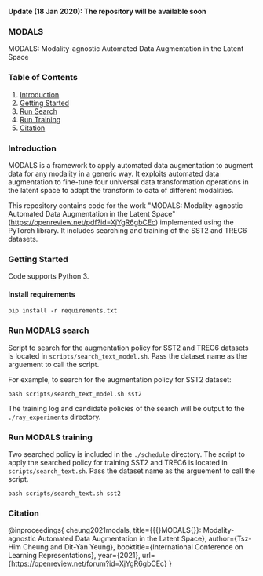 __Update (18 Jan 2020): The repository will be available soon__

### MODALS
MODALS: Modality-agnostic Automated Data Augmentation in the Latent Space

### Table of Contents

1. [Introduction](#introduction)
2. [Getting Started](#getting-started)
3. [Run Search](#run-modals-search)
4. [Run Training](#run-modals-training)
5. [Citation](#citation)

### Introduction

MODALS is a framework to apply automated data augmentation to augment data for any modality in a generic way. It exploits automated data augmentation
to fine-tune four universal data transformation operations in the latent space to adapt the transform to data of different modalities. 

This repository contains code for the work "MODALS: Modality-agnostic Automated Data Augmentation in the Latent Space" (https://openreview.net/pdf?id=XjYgR6gbCEc) implemented using the PyTorch library. It includes searching and training of the SST2 and TREC6 datasets.

### Getting Started
Code supports Python 3.

####  Install requirements

```shell
pip install -r requirements.txt
```

### Run MODALS search
Script to search for the augmentation policy for SST2 and TREC6 datasets is located in `scripts/search_text_model.sh`. Pass the dataset name as the arguement to call the script.

For example, to search for the augmentation policy for SST2 dataset:

```shell
bash scripts/search_text_model.sh sst2
```

The training log and candidate policies of the search will be output to the `./ray_experiments` directory.

### Run MODALS training
Two searched policy is included in the `./schedule` directory. The script to apply the searched policy for training SST2 and TREC6 is located in `scripts/search_text.sh`. Pass the dataset name as the arguement to call the script.

```shell
bash scripts/search_text.sh sst2
```

### Citation
@inproceedings{
cheung2021modals,
title={{\{}MODALS{\}}: Modality-agnostic Automated Data Augmentation in the Latent Space},
author={Tsz-Him Cheung and Dit-Yan Yeung},
booktitle={International Conference on Learning Representations},
year={2021},
url={https://openreview.net/forum?id=XjYgR6gbCEc}
}
